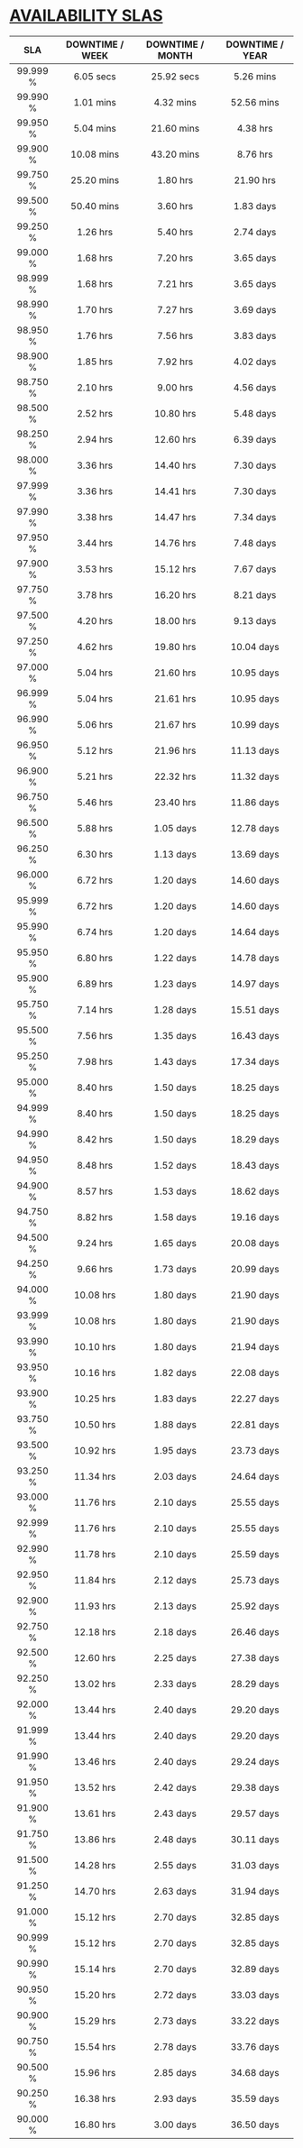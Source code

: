 # [AVAILABILITY SLAS](https://docs.microsoft.com/en-us/azure/architecture/resiliency/index#slas)

| SLA        | DOWNTIME / WEEK  | DOWNTIME / MONTH | DOWNTIME / YEAR  |
| :--------: | :--------------: | :--------------: | :--------------: |
| 99.999 %   |  6.05 secs       | 25.92 secs       |  5.26 mins       |
| 99.990 %   |  1.01 mins       |  4.32 mins       | 52.56 mins       |
| 99.950 %   |  5.04 mins       | 21.60 mins       |  4.38 hrs        |
| 99.900 %   | 10.08 mins       | 43.20 mins       |  8.76 hrs        |
| 99.750 %   | 25.20 mins       |  1.80 hrs        | 21.90 hrs        |
| 99.500 %   | 50.40 mins       |  3.60 hrs        |  1.83 days       |
| 99.250 %   |  1.26 hrs        |  5.40 hrs        |  2.74 days       |
| 99.000 %   |  1.68 hrs        |  7.20 hrs        |  3.65 days       |
| 98.999 %   |  1.68 hrs        |  7.21 hrs        |  3.65 days       |
| 98.990 %   |  1.70 hrs        |  7.27 hrs        |  3.69 days       |
| 98.950 %   |  1.76 hrs        |  7.56 hrs        |  3.83 days       |
| 98.900 %   |  1.85 hrs        |  7.92 hrs        |  4.02 days       |
| 98.750 %   |  2.10 hrs        |  9.00 hrs        |  4.56 days       |
| 98.500 %   |  2.52 hrs        | 10.80 hrs        |  5.48 days       |
| 98.250 %   |  2.94 hrs        | 12.60 hrs        |  6.39 days       |
| 98.000 %   |  3.36 hrs        | 14.40 hrs        |  7.30 days       |
| 97.999 %   |  3.36 hrs        | 14.41 hrs        |  7.30 days       |
| 97.990 %   |  3.38 hrs        | 14.47 hrs        |  7.34 days       |
| 97.950 %   |  3.44 hrs        | 14.76 hrs        |  7.48 days       |
| 97.900 %   |  3.53 hrs        | 15.12 hrs        |  7.67 days       |
| 97.750 %   |  3.78 hrs        | 16.20 hrs        |  8.21 days       |
| 97.500 %   |  4.20 hrs        | 18.00 hrs        |  9.13 days       |
| 97.250 %   |  4.62 hrs        | 19.80 hrs        | 10.04 days       |
| 97.000 %   |  5.04 hrs        | 21.60 hrs        | 10.95 days       |
| 96.999 %   |  5.04 hrs        | 21.61 hrs        | 10.95 days       |
| 96.990 %   |  5.06 hrs        | 21.67 hrs        | 10.99 days       |
| 96.950 %   |  5.12 hrs        | 21.96 hrs        | 11.13 days       |
| 96.900 %   |  5.21 hrs        | 22.32 hrs        | 11.32 days       |
| 96.750 %   |  5.46 hrs        | 23.40 hrs        | 11.86 days       |
| 96.500 %   |  5.88 hrs        |  1.05 days       | 12.78 days       |
| 96.250 %   |  6.30 hrs        |  1.13 days       | 13.69 days       |
| 96.000 %   |  6.72 hrs        |  1.20 days       | 14.60 days       |
| 95.999 %   |  6.72 hrs        |  1.20 days       | 14.60 days       |
| 95.990 %   |  6.74 hrs        |  1.20 days       | 14.64 days       |
| 95.950 %   |  6.80 hrs        |  1.22 days       | 14.78 days       |
| 95.900 %   |  6.89 hrs        |  1.23 days       | 14.97 days       |
| 95.750 %   |  7.14 hrs        |  1.28 days       | 15.51 days       |
| 95.500 %   |  7.56 hrs        |  1.35 days       | 16.43 days       |
| 95.250 %   |  7.98 hrs        |  1.43 days       | 17.34 days       |
| 95.000 %   |  8.40 hrs        |  1.50 days       | 18.25 days       |
| 94.999 %   |  8.40 hrs        |  1.50 days       | 18.25 days       |
| 94.990 %   |  8.42 hrs        |  1.50 days       | 18.29 days       |
| 94.950 %   |  8.48 hrs        |  1.52 days       | 18.43 days       |
| 94.900 %   |  8.57 hrs        |  1.53 days       | 18.62 days       |
| 94.750 %   |  8.82 hrs        |  1.58 days       | 19.16 days       |
| 94.500 %   |  9.24 hrs        |  1.65 days       | 20.08 days       |
| 94.250 %   |  9.66 hrs        |  1.73 days       | 20.99 days       |
| 94.000 %   | 10.08 hrs        |  1.80 days       | 21.90 days       |
| 93.999 %   | 10.08 hrs        |  1.80 days       | 21.90 days       |
| 93.990 %   | 10.10 hrs        |  1.80 days       | 21.94 days       |
| 93.950 %   | 10.16 hrs        |  1.82 days       | 22.08 days       |
| 93.900 %   | 10.25 hrs        |  1.83 days       | 22.27 days       |
| 93.750 %   | 10.50 hrs        |  1.88 days       | 22.81 days       |
| 93.500 %   | 10.92 hrs        |  1.95 days       | 23.73 days       |
| 93.250 %   | 11.34 hrs        |  2.03 days       | 24.64 days       |
| 93.000 %   | 11.76 hrs        |  2.10 days       | 25.55 days       |
| 92.999 %   | 11.76 hrs        |  2.10 days       | 25.55 days       |
| 92.990 %   | 11.78 hrs        |  2.10 days       | 25.59 days       |
| 92.950 %   | 11.84 hrs        |  2.12 days       | 25.73 days       |
| 92.900 %   | 11.93 hrs        |  2.13 days       | 25.92 days       |
| 92.750 %   | 12.18 hrs        |  2.18 days       | 26.46 days       |
| 92.500 %   | 12.60 hrs        |  2.25 days       | 27.38 days       |
| 92.250 %   | 13.02 hrs        |  2.33 days       | 28.29 days       |
| 92.000 %   | 13.44 hrs        |  2.40 days       | 29.20 days       |
| 91.999 %   | 13.44 hrs        |  2.40 days       | 29.20 days       |
| 91.990 %   | 13.46 hrs        |  2.40 days       | 29.24 days       |
| 91.950 %   | 13.52 hrs        |  2.42 days       | 29.38 days       |
| 91.900 %   | 13.61 hrs        |  2.43 days       | 29.57 days       |
| 91.750 %   | 13.86 hrs        |  2.48 days       | 30.11 days       |
| 91.500 %   | 14.28 hrs        |  2.55 days       | 31.03 days       |
| 91.250 %   | 14.70 hrs        |  2.63 days       | 31.94 days       |
| 91.000 %   | 15.12 hrs        |  2.70 days       | 32.85 days       |
| 90.999 %   | 15.12 hrs        |  2.70 days       | 32.85 days       |
| 90.990 %   | 15.14 hrs        |  2.70 days       | 32.89 days       |
| 90.950 %   | 15.20 hrs        |  2.72 days       | 33.03 days       |
| 90.900 %   | 15.29 hrs        |  2.73 days       | 33.22 days       |
| 90.750 %   | 15.54 hrs        |  2.78 days       | 33.76 days       |
| 90.500 %   | 15.96 hrs        |  2.85 days       | 34.68 days       |
| 90.250 %   | 16.38 hrs        |  2.93 days       | 35.59 days       |
| 90.000 %   | 16.80 hrs        |  3.00 days       | 36.50 days       |
